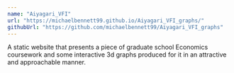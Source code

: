 ```yaml
---
name: "Aiyagari_VFI"
url: "https://michaelbennett99.github.io/Aiyagari_VFI_graphs/"
githubUrl: "https://github.com/michaelbennett99/Aiyagari_VFI_graphs"
---
```


A static website that presents a piece of graduate school Economics coursework and some interactive 3d graphs produced for it in an attractive and approachable manner.
